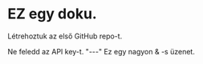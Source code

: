 # EZ egy doku.

Létrehoztuk az első GitHub repo-t.

Ne feledd az API key-t.
"---"
Ez egy nagyon & -s üzenet.
